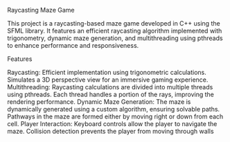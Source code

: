 Raycasting Maze Game

This project is a raycasting-based maze game developed in C++ using the SFML library. It features an efficient raycasting algorithm implemented with trigonometry, dynamic maze generation, and multithreading using pthreads to enhance performance and responsiveness.

Features

Raycasting:
Efficient implementation using trigonometric calculations.
Simulates a 3D perspective view for an immersive gaming experience.
Multithreading:
Raycasting calculations are divided into multiple threads using pthreads.
Each thread handles a portion of the rays, improving the rendering performance.
Dynamic Maze Generation:
The maze is dynamically generated using a custom algorithm, ensuring solvable paths.
Pathways in the maze are formed either by moving right or down from each cell.
Player Interaction:
Keyboard controls allow the player to navigate the maze.
Collision detection prevents the player from moving through walls
